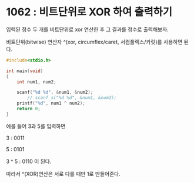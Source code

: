 # 1062 : 비트단위로 XOR 하여 출력하기
입력된 정수 두 개를 비트단위로 xor 연산한 후 그 결과를 정수로 출력해보자.

비트단위(bitwise) 연산자 ^(xor, circumflex/caret, 서컴플렉스/카릿)를 사용하면 된다.

```c
#include<stdio.h>

int main(void)
{
	int num1, num2;

	scanf("%d %d", &num1, &num2);
		// scanf_s("%d %d", &num1, &num2);
	printf("%d", num1 ^ num2);
	return 0;
}
```
예를 들어 3과 5를 입력하면

3 : 0011

5 : 0101

3 ^ 5 : 0110 이 된다.

따라서 ^(XOR)연산은 서로 다를 때만 1로 만들어준다.